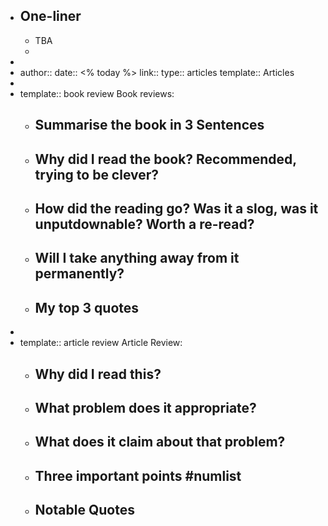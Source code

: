 - ## One-liner
	- TBA
	-
-
- author::
  date:: <% today %>
  link::
  type:: articles
  template:: Articles
-
- template:: book review
  Book reviews:
	- Summarise the book in 3 Sentences
		-
	- Why did I read the book? Recommended, trying to be clever?
		-
	- How did the reading go? Was it a slog, was it unputdownable? Worth a re-read?
		-
	- Will I take anything away from it permanently?
		-
	- My top 3 quotes
		-
-
- template:: article review
  Article Review:
	- Why did I read this?
		-
	- What problem does it appropriate?
		-
	- What does it claim about that problem?
		-
	- Three important points #numlist
		-
	- Notable Quotes
		-